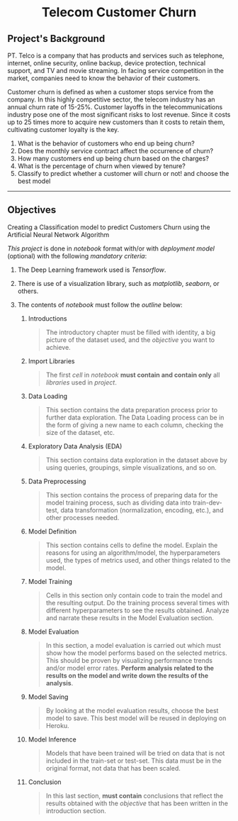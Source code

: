 <h1 align="center">Telecom Customer Churn</h1>

## Project's Background
PT. Telco is a company that has products and services such as telephone, internet, online security, online backup, device protection, technical support, and TV and movie streaming. In facing service competition in the market, companies need to know the behavior of their customers.

Customer churn is defined as when a customer stops service from the company. In this highly competitive sector, the telecom industry has an annual churn rate of 15-25%. Customer layoffs in the telecommunications industry pose one of the most significant risks to lost revenue. Since it costs up to 25 times more to acquire new customers than it costs to retain them, cultivating customer loyalty is the key.

1. What is the behavior of customers who end up being churn?
2. Does the monthly service contract affect the occurrence of churn?
3. How many customers end up being churn based on the charges?
4. What is the percentage of churn when viewed by tenure?
5. Classify to predict whether a customer will churn or not! and choose the best model
---
## Objectives
Creating a Classification model to predict Customers Churn using the Artificial Neural Network Algorithm

*This project* is done in *notebook* format with/or with *deployment model* (optional) with the following *mandatory criteria*:

1. The Deep Learning framework used is *Tensorflow*.

2. There is use of a visualization library, such as *matplotlib*, *seaborn*, or others.

3. The contents of *notebook* must follow the *outline* below:
    1. Introductions
       > The introductory chapter must be filled with identity, a big picture of the dataset used, and the *objective* you want to achieve.
   
    2. Import Libraries
       > The first *cell* in *notebook* **must contain and contain only** all *libraries* used in *project*.
   
    3. Data Loading
       > This section contains the data preparation process prior to further data exploration. The Data Loading process can be in the form of giving a new name to each column, checking the size of the dataset, etc.
   
    4. Exploratory Data Analysis (EDA)
       > This section contains data exploration in the dataset above by using queries, groupings, simple visualizations, and so on.

    5. Data Preprocessing
       > This section contains the process of preparing data for the model training process, such as dividing data into train-dev-test, data transformation (normalization, encoding, etc.), and other processes needed.
   
    6. Model Definition
       > This section contains cells to define the model. Explain the reasons for using an algorithm/model, the hyperparameters used, the types of metrics used, and other things related to the model.

    7. Model Training
       > Cells in this section only contain code to train the model and the resulting output. Do the training process several times with different hyperparameters to see the results obtained. Analyze and narrate these results in the Model Evaluation section.
   
    8. Model Evaluation
       > In this section, a model evaluation is carried out which must show how the model performs based on the selected metrics. This should be proven by visualizing performance trends and/or model error rates. **Perform analysis related to the results on the model and write down the results of the analysis**.

    9. Model Saving
       > By looking at the model evaluation results, choose the best model to save. This best model will be reused in deploying on Heroku.
   
    10. Model Inference
        > Models that have been trained will be tried on data that is not included in the train-set or test-set. This data must be in the original format, not data that has been scaled.
   
    11. Conclusion
        > In this last section, **must contain** conclusions that reflect the results obtained with the *objective* that has been written in the introduction section.
